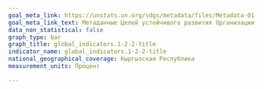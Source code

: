```yaml
---
goal_meta_link: https://unstats.un.org/sdgs/metadata/files/Metadata-01-02-02.pdf
goal_meta_link_text: Метаданные Целей устойчивого развития Организации Объединённых Наций (PDF 894 KB)
data_non_statistical: false
graph_type: bar
graph_title: global_indicators.1-2-2-title
indicator_name: global_indicators.1-2-2-title
national_geographical_coverage: Кыргызская Республика
measurement_units: Процент

---
```

